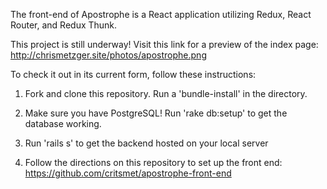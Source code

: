 The front-end of Apostrophe is a React application utilizing Redux, React Router, and Redux Thunk.

This project is still underway! Visit this link for a preview of the index page: http://chrismetzger.site/photos/apostrophe.png

To check it out in its current form, follow these instructions:

1) Fork and clone this repository. Run a 'bundle-install' in the directory.

2) Make sure you have PostgreSQL! Run 'rake db:setup' to get the database working.

3) Run 'rails s' to get the backend hosted on your local server

4) Follow the directions on this repository to set up the front end: https://github.com/critsmet/apostrophe-front-end
